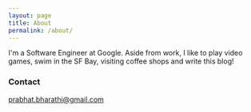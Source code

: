 ```yaml
---
layout: page
title: About
permalink: /about/
---
```


I'm a Software Engineer at Google. Aside from work, I like to play video games, swim in the SF Bay, visiting coffee shops and write this blog!

### Contact

[prabhat.bharathi@gmail.com](mailto:prabhat.bharathi@gmail.com)